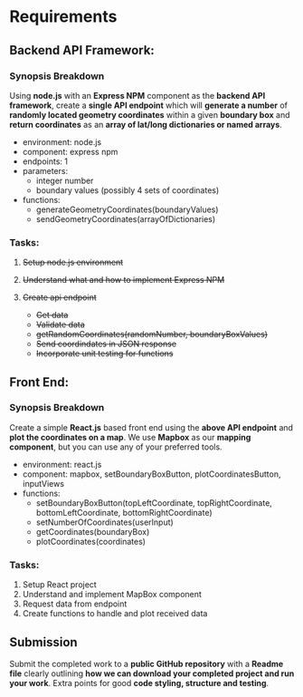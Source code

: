 # Requirements

## Backend API Framework:

### Synopsis Breakdown

Using **node.js** with an **Express NPM** component as the **backend API framework**, create a **single API endpoint** which will **generate a number** of **randomly located geometry coordinates** within a given **boundary box** and **return coordinates** as an **array of lat/long dictionaries or named arrays**.

- environment: node.js
- component: express npm
- endpoints: 1
- parameters:
  - integer number
  - boundary values (possibly 4 sets of coordinates)
- functions:
  - generateGeometryCoordinates(boundaryValues)
  - sendGeometryCoordinates(arrayOfDictionaries)

### Tasks:

1.  ~~Setup node.js environment~~
2.  ~~Understand what and how to implement Express NPM~~
3.  ~~Create api endpoint~~

    - ~~Get data~~
    - ~~Validate data~~
    - ~~getRandomCoordinates(randomNumber, boundaryBoxValues)~~
    - ~~Send coordindates in JSON response~~
    - ~~Incorporate unit testing for functions~~

## Front End:

### Synopsis Breakdown

Create a simple **React.js** based front end using the **above API endpoint** and **plot the coordinates on a map**. We use **Mapbox** as our **mapping component**, but you can use any of your preferred tools.

- environment: react.js
- component: mapbox, setBoundaryBoxButton, plotCoordinatesButton, inputViews
- functions:
  - setBoundaryBoxButton(topLeftCoordinate, topRightCoordinate, bottomLeftCoordinate, bottomRightCoordinate)
  - setNumberOfCoordinates(userInput)
  - getCoordinates(boundaryBox)
  - plotCoordinates(coordinates)

### Tasks:

1.  Setup React project
2.  Understand and implement MapBox component
3.  Request data from endpoint
4.  Create functions to handle and plot received data

## Submission

Submit the completed work to a **public GitHub repository** with a **Readme file** clearly outlining **how we can download your completed project and run your work**. Extra points for good **code styling, structure and testing**.
